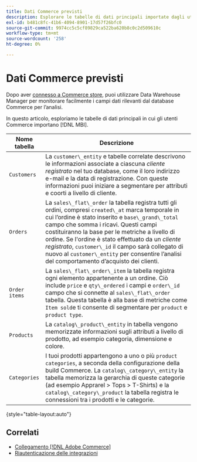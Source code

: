 ```yaml
---
title: Dati Commerce previsti
description: Esplorare le tabelle di dati principali importate dagli utenti Commerce in MBI
exl-id: b481c8fc-41b6-4094-8901-17d57f26bfc0
source-git-commit: 9974cc5c5cf89829ca522ba620b8c0c2d509610c
workflow-type: tm+mt
source-wordcount: '258'
ht-degree: 0%

---
```


# Dati Commerce previsti

Dopo aver [connesso a Commerce store](../../../data-analyst/importing-data/integrations/magento.md), puoi utilizzare Data Warehouse Manager per monitorare facilmente i campi dati rilevanti dal database Commerce per l’analisi.

In questo articolo, esploriamo le tabelle di dati principali in cui gli utenti Commerce importano [!DNL MBI].

| **Nome tabella** | **Descrizione** |
|-----|-----|
| `Customers` | La `customer\_entity` e tabelle correlate descrivono le informazioni associate a ciascuna *cliente registrato* nel tuo database, come il loro indirizzo e-mail e la data di registrazione. Con queste informazioni puoi iniziare a segmentare per attributi e coorti a livello di cliente. |
| `Orders` | La `sales\_flat\_order` la tabella registra tutti gli ordini, compresi `created\_at` marca temporale in cui l’ordine è stato inserito e `base\_grand\_total` campo che somma i ricavi. Questi campi costituiranno la base per le metriche a livello di ordine. Se l&#39;ordine è stato effettuato da un *cliente registrato*, `customer\_id` il campo sarà collegato di nuovo al  `customer\_entity` per consentire l’analisi del comportamento d’acquisto dei clienti. |
| `Order items` | La `sales\_flat\_order\_item` la tabella registra ogni elemento appartenente a un ordine. Ciò include `price` e `qty\_ordered` i campi e `order\_id` campo che si connette al `sales\_flat\_order` tabella. Questa tabella è alla base di metriche come `Item sold`e ti consente di segmentare per `product` e `product type`. |
| `Products` | La `catalog\_product\_entity` in tabella vengono memorizzate informazioni sugli attributi a livello di prodotto, ad esempio categoria, dimensione e colore. |
| `Categories` | I tuoi prodotti appartengono a uno o più `product categories`, a seconda della configurazione della build Commerce. La `catalog\_category\_entity` la tabella memorizza la gerarchia di queste categorie (ad esempio Apprarel > Tops > T-Shirts) e la `catalog\_category\_product` la tabella registra le connessioni tra i prodotti e le categorie. |

{style=&quot;table-layout:auto&quot;}

## Correlati

* [Collegamento [!DNL Adobe Commerce]](../integrations/magento.md)
* [Riautenticazione delle integrazioni](https://experienceleague.adobe.com/docs/commerce-knowledge-base/kb/how-to/mbi-reauthenticating-integrations.html?lang=en)

